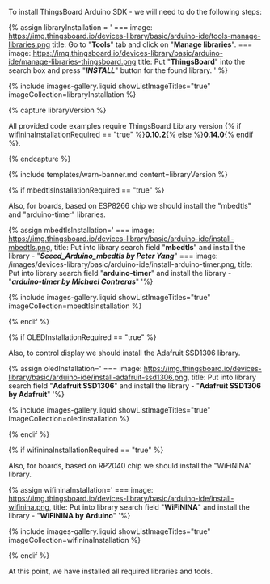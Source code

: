 To install ThingsBoard Arduino SDK - we will need to do the following steps:  

{% assign libraryInstallation = '
    ===
        image: https://img.thingsboard.io/devices-library/basic/arduino-ide/tools-manage-libraries.png
        title: Go to "**Tools**" tab and click on "**Manage libraries**".
    ===
        image: https://img.thingsboard.io/devices-library/basic/arduino-ide/manage-libraries-thingsboard.png
        title: Put "**ThingsBoard**" into the search box and press "***INSTALL***" button for the found library.
' 
%}

{% include images-gallery.liquid showListImageTitles="true" imageCollection=libraryInstallation %}    

{% capture libraryVersion %}

All provided code examples require ThingsBoard Library version {% if wifininaInstallationRequired == "true" %}**0.10.2**{% else %}**0.14.0**{% endif %}.  

{% endcapture %}

{% include templates/warn-banner.md content=libraryVersion %}

{% if mbedtlsInstallationRequired == "true" %}

Also, for boards, based on ESP8266 chip we should install the "mbedtls" and "arduino-timer" libraries.  

{% assign mbedtlsInstallation='
    ===
        image: https://img.thingsboard.io/devices-library/basic/arduino-ide/install-mbedtls.png,
        title: Put into library search field "**mbedtls**" and install the library - "***Seeed_Arduino_mbedtls by Peter Yang***"
    ===
        image: /images/devices-library/basic/arduino-ide/install-arduino-timer.png,
        title: Put into library search field "**arduino-timer**" and install the library - "***arduino-timer by Michael Contreras***"
'%}

{% include images-gallery.liquid showListImageTitles="true" imageCollection=mbedtlsInstallation %}

{% endif %}

{% if OLEDInstallationRequired == "true" %}

Also, to control display we should install the Adafruit SSD1306 library.  

{% assign oledInstallation='
    ===
        image: https://img.thingsboard.io/devices-library/basic/arduino-ide/install-adafruit-ssd1306.png,
        title: Put into library search field "**Adafruit SSD1306**" and install the library - "**Adafruit SSD1306 by Adafruit**"
'%}

{% include images-gallery.liquid showListImageTitles="true" imageCollection=oledInstallation %}

{% endif %}

{% if wifininaInstallationRequired == "true" %}

Also, for boards, based on RP2040 chip we should install the "WiFiNINA" library.  

{% assign wifininaInstallation='
    ===
        image: https://img.thingsboard.io/devices-library/basic/arduino-ide/install-wifinina.png,
        title: Put into library search field "**WiFiNINA**" and install the library - "**WiFiNINA by Arduino**"
'%}

{% include images-gallery.liquid showListImageTitles="true" imageCollection=wifininaInstallation %}

{% endif %}

At this point, we have installed all required libraries and tools.  
